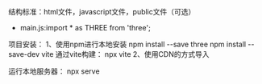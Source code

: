 结构标准：html文件，javascript文件，public文件（可选）
- main.js:import * as THREE from 'three';

项目安装：
1、使用npm进行本地安装
npm install --save three
npm install --save-dev vite
通过vite构建：
npx vite
2、使用CDN的方式导入
<script type="importmap"> { "imports": { "three": "https://cdn.jsdelivr.net/npm/three@<v0.149.0>/build/three.module.js", "three/addons/": "https://cdn.jsdelivr.net/npm/three@<v0.149.0>/examples/jsm/" } } </script>
运行本地服务器：
npx serve
